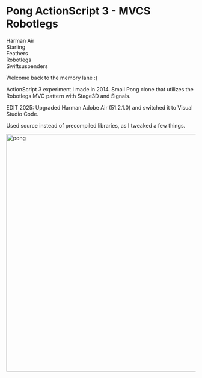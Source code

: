 # Pong ActionScript 3 - MVCS Robotlegs

Harman Air<br/>
Starling<br/>
Feathers<br/>
Robotlegs<br/>
Swiftsuspenders<br/>

Welcome back to the memory lane :)

ActionScript 3 experiment I made in 2014. Small Pong clone that utilizes the Robotlegs MVC pattern with Stage3D and Signals.

EDIT 2025: Upgraded Harman Adobe Air (51.2.1.0) and switched it to Visual Studio Code.<br/>

Used source instead of precompiled libraries, as I tweaked a few things.

<img width="803" height="632" alt="pong" src="https://github.com/user-attachments/assets/14c24aab-3050-4456-a402-7a87e2b46112" />
